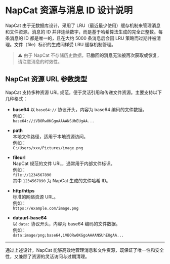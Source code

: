 # NapCat 资源与消息 ID 设计说明

NapCat 由于无数据库设计，采用了 LRU（最近最少使用）缓存机制来管理消息和文件资源。消息的 ID 并非连续数字，而是基于哈希算法生成的完全正整数。每条消息的 ID 都是唯一的，且在大约 5000 条消息后会因 LRU 策略而过期并被清理。文件（file）标识的生成同样受 LRU 缓存机制管理。

> ⚠️ 由于 NapCat 不存储历史数据，**已撤回的消息无法被再次获取或恢复**，请注意消息的时效性。

## NapCat 资源 URL 参数类型

NapCat 支持多种资源 URL 规范，便于灵活引用和传递文件资源。主要支持以下几种格式：

- **base64**
  以 `base64://` 协议开头，内容为 base64 编码的文件数据。  
  例如：  
  `base64://iVBORw0KGgoAAAANSUhEUgAA...`

- **path**  
  本地文件路径，适用于本地资源访问。  
  例如：  
  `C:/Users/xxx/Pictures/image.png`

- **fileurl**  
  NapCat 规范的文件 URL，通常用于内部文件标识。  
  例如：  
  `file://1234567890`  
  其中 `1234567890` 为 NapCat 生成的文件哈希 ID。

- **http/https**  
  标准的网络资源 URL。  
  例如：  
  `https://example.com/image.png`

- **dataurl-base64**  
  以 `data:` 协议开头，内容为 base64 编码的文件数据。  
  例如：  
  `data:image/png;base64,iVBORw0KGgoAAAANSUhEUgAA...`

---

通过上述设计，NapCat 能够高效地管理消息和文件资源，既保证了唯一性和安全性，又兼顾了资源的灵活访问与过期清理。